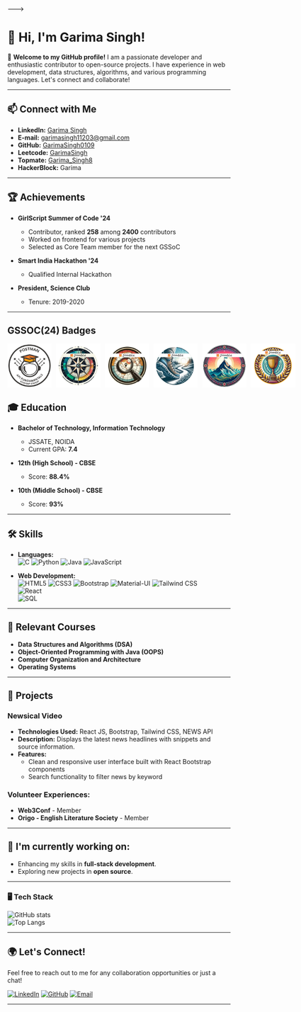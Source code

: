 

<!---
GarimaSingh0109/GarimaSingh0109 is a ✨ special ✨ repository because its `README.md` (this file) appears on your GitHub profile.
You can click the Preview link to take a look at your changes.


# Garima Singh 🌐
### Web Developer | Tech Enthusiast

![Garima's Banner](https://media.licdn.com/dms/image/v2/D4D16AQFSZ6OgZIy4Jw/profile-displaybackgroundimage-shrink_350_1400/profile-displaybackgroundimage-shrink_350_1400/0/1699613311813?e=1729123200&v=beta&t=GYgp8QR0ID3nhSSd9jAXyMsRiieLuhTg-mAGs7Ozh-I)

---

## 👩‍💻 About Me

Hello! I'm Garima Singh, a passionate web developer with a love for creating interactive and user-friendly web applications. I enjoy exploring new technologies and continuously improving my skills.
- 👋 Hi, I’m @GarimaSingh0109
- 👀 I’m interested in Programming
- 🌱 I’m a passionate web developer with a love for creating interactive and user-friendly web applications
- 💞️ I’m looking to collaborate on Github
- 📫 I enjoy exploring new technologies and continuously improving my skills.
- 📫 How to reach me through my linkedin profile - www.linkedin.com/in/garima-singh-279014264
- 📫 How to contact me  - garimasingh11203@gmail.com

---

## 🛠️ Technologies & Tools

![HTML5](https://img.shields.io/badge/-HTML5-E34F26?style=flat&logo=html5&logoColor=white)
![CSS3](https://img.shields.io/badge/-CSS3-1572B6?style=flat&logo=css3&logoColor=white)
![JavaScript](https://img.shields.io/badge/-JavaScript-F7DF1E?style=flat&logo=javascript&logoColor=black)
![React](https://img.shields.io/badge/-React-61DAFB?style=flat&logo=react&logoColor=black)
![Node.js](https://img.shields.io/badge/-Node.js-339933?style=flat&logo=node.js&logoColor=white)
![Express](https://img.shields.io/badge/-Express-000000?style=flat&logo=express&logoColor=white)
![MongoDB](https://img.shields.io/badge/-MongoDB-47A248?style=flat&logo=mongodb&logoColor=white)
![Git](https://img.shields.io/badge/-Git-F05032?style=flat&logo=git&logoColor=white)

---

## GSSOC(24) Badges 
<div style='display:flex; align-items:center; gap: 10px;' align='center'>
<img src="https://raw.githubusercontent.com/girlscript/gssoc-website-new/main/public/badges/postman.png" width="100px" height="100px" />
  <img src="https://github.com/girlscript/gssoc-website-new/blob/main/public/badges/1.png" width="100px" height="100px" />
  <img src="https://github.com/girlscript/gssoc-website-new/blob/main/public/badges/2.png" width="100px" height="100px" />
  <img src="https://github.com/girlscript/gssoc-website-new/blob/main/public/badges/3.png" width="100px" height="100px" />
  <img src="https://github.com/girlscript/gssoc-website-new/blob/main/public/badges/4.png" width="100px" height="100px" />
  <img src="https://github.com/girlscript/gssoc-website-new/blob/main/public/badges/5.png" width="100px" height="100px" />
</div>

---
<!--

## 🚀 Projects

### [Project Name 1](https://github.com/GarimaSingh/project1)
A brief description of the project, its purpose, and the technologies used.

### [Project Name 2](https://github.com/GarimaSingh/project2)
A brief description of the project, its purpose, and the technologies used.

---

## 🌟 Achievements

- **Achievement 1**: Description of the achievement.
- **Achievement 2**: Description of the achievement.



## ✨ Fun Facts

- I love to explore new places and try different cuisines.
- Avid reader and a fan of mystery novels.

---

## 📫 Let's Connect

[![LinkedIn](https://img.shields.io/badge/LinkedIn-0A66C2?style=flat&logo=linkedin&logoColor=white)](https://www.linkedin.com/in/garima-singh/)
[![Twitter](https://img.shields.io/badge/Twitter-1DA1F2?style=flat&logo=twitter&logoColor=white)](https://twitter.com/garima_singh)
[![Email](https://img.shields.io/badge/Email-D14836?style=flat&logo=gmail&logoColor=white)](mailto:garima@example.com)

---

![Garima's GitHub Stats](https://github-readme-stats.vercel.app/api?username=GarimaSingh&show_icons=true&theme=radical)

![Top Langs](https://github-readme-stats.vercel.app/api/top-langs/?username=GarimaSingh&layout=compact&theme=radical)

---

## 📈 GitHub Activity

![Garima's GitHub Streak](https://github-readme-streak-stats.herokuapp.com/?user=GarimaSingh&theme=radical)

---

*Thank you for visiting my profile! Feel free to explore my repositories and connect with me. Let's build something amazing together!*
-----
--->
--->
# 👋 Hi, I'm Garima Singh!

🌟 **Welcome to my GitHub profile!** I am a passionate developer and enthusiastic contributor to open-source projects. I have experience in web development, data structures, algorithms, and various programming languages. Let's connect and collaborate!

---

## 📫 Connect with Me

- **LinkedIn:** [Garima Singh](https://www.linkedin.com/in/garima-singh)  
- **E-mail:** garimasingh11203@gmail.com  
- **GitHub:** [GarimaSingh0109](https://github.com/GarimaSingh0109)  
- **Leetcode:** [GarimaSingh](https://leetcode.com/GarimaSingh)  
- **Topmate:** [Garima_Singh8](https://topmate.io/Garima_Singh8)  
- **HackerBlock:** Garima

---

## 🏆 Achievements

- **GirlScript Summer of Code '24**  
  - Contributor, ranked **258** among **2400** contributors  
  - Worked on frontend for various projects  
  - Selected as Core Team member for the next GSSoC  

- **Smart India Hackathon '24**  
  - Qualified Internal Hackathon
 
- **President, Science Club**  
  - Tenure: 2019-2020

---

<!--## 💼 Professional Experience

- **President, Science Club**  
  - Tenure: 2019-2020-->

  ## GSSOC(24) Badges 
<div style='display:flex; align-items:center; gap: 10px;' align='center'>
<img src="https://raw.githubusercontent.com/girlscript/gssoc-website-new/main/public/badges/postman.png" width="100px" height="100px" />
  <img src="https://github.com/girlscript/gssoc-website-new/blob/main/public/badges/1.png" width="100px" height="100px" />
  <img src="https://github.com/girlscript/gssoc-website-new/blob/main/public/badges/2.png" width="100px" height="100px" />
  <img src="https://github.com/girlscript/gssoc-website-new/blob/main/public/badges/3.png" width="100px" height="100px" />
  <img src="https://github.com/girlscript/gssoc-website-new/blob/main/public/badges/4.png" width="100px" height="100px" />
  <img src="https://github.com/girlscript/gssoc-website-new/blob/main/public/badges/5.png" width="100px" height="100px" />
</div>

## 🎓 Education

- **Bachelor of Technology, Information Technology**  
  - JSSATE, NOIDA  
  - Current GPA: **7.4**  

- **12th (High School) - CBSE**  
  - Score: **88.4%**  

- **10th (Middle School) - CBSE**  
  - Score: **93%**

---

## 🛠️ Skills

- **Languages:**  
  ![C](https://img.shields.io/badge/-C-00599C?style=flat-square&logo=c&logoColor=white) 
  ![Python](https://img.shields.io/badge/-Python-3776AB?style=flat-square&logo=python&logoColor=white) 
  ![Java](https://img.shields.io/badge/-Java-007396?style=flat-square&logo=java&logoColor=white) 
  ![JavaScript](https://img.shields.io/badge/-JavaScript-F7DF1E?style=flat-square&logo=javascript&logoColor=black)

- **Web Development:**  
  ![HTML5](https://img.shields.io/badge/-HTML5-E34F26?style=flat-square&logo=html5&logoColor=white) 
  ![CSS3](https://img.shields.io/badge/-CSS3-1572B6?style=flat-square&logo=css3&logoColor=white) 
  ![Bootstrap](https://img.shields.io/badge/-Bootstrap-563D7C?style=flat-square&logo=bootstrap&logoColor=white) 
  ![Material-UI](https://img.shields.io/badge/-Material--UI-0081CB?style=flat-square&logo=material-ui&logoColor=white) 
  ![Tailwind CSS](https://img.shields.io/badge/-Tailwind%20CSS-38B2AC?style=flat-square&logo=tailwind-css&logoColor=white)  
  ![React](https://img.shields.io/badge/-React-61DAFB?style=flat-square&logo=react&logoColor=black)  
  ![SQL](https://img.shields.io/badge/-SQL-4479A1?style=flat-square&logo=MySQL&logoColor=white)  

---

## 📜 Relevant Courses

- **Data Structures and Algorithms (DSA)**
- **Object-Oriented Programming with Java (OOPS)**
- **Computer Organization and Architecture**
- **Operating Systems**

---

## 🌟 Projects

### **Newsical Video**  
- **Technologies Used:** React JS, Bootstrap, Tailwind CSS, NEWS API  
- **Description:** Displays the latest news headlines with snippets and source information.  
- **Features:**  
  - Clean and responsive user interface built with React Bootstrap components  
  - Search functionality to filter news by keyword  

### **Volunteer Experiences:**
- **Web3Conf** - Member  
- **Origo - English Literature Society** - Member  

---

## 🌱 I'm currently working on:

- Enhancing my skills in **full-stack development**.
- Exploring new projects in **open source**.

---

### 🖥️ Tech Stack

![GitHub stats](https://github-readme-stats.vercel.app/api?username=GarimaSingh0109&show_icons=true&theme=radical)  
![Top Langs](https://github-readme-stats.vercel.app/api/top-langs/?username=GarimaSingh0109&layout=compact&theme=radical)

---

## 🌍 Let's Connect!

Feel free to reach out to me for any collaboration opportunities or just a chat!

[![LinkedIn](https://img.shields.io/badge/-LinkedIn-blue?style=flat-square&logo=LinkedIn&logoColor=white)](https://www.linkedin.com/in/garima-singh) 
[![GitHub](https://img.shields.io/badge/-GitHub-333?style=flat-square&logo=github&logoColor=white)](https://github.com/GarimaSingh0109) 
[![Email](https://img.shields.io/badge/Email-D14836?style=flat-square&logo=gmail&logoColor=white)](mailto:garimasingh11203@gmail.com)

---


